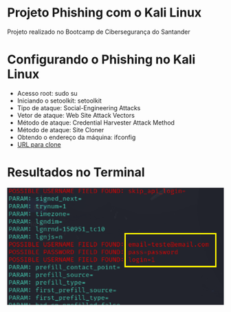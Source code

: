 # Projeto Phishing com o Kali Linux
 Projeto realizado no Bootcamp de Cibersegurança do Santander

# **Configurando o Phishing no Kali Linux**
* Acesso root: sudo su
* Iniciando o setoolkit: setoolkit
* Tipo de ataque: Social-Engineering Attacks
* Vetor de ataque: Web Site Attack Vectors
* Método de ataque: Credential Harvester Attack Method 
* Método de ataque: Site Cloner
* Obtendo o endereço da máquina: ifconfig
* [URL para clone](http://www.facebook.com/)

# **Resultados no Terminal**  
 
 ![Print do terminal](kali.png)
